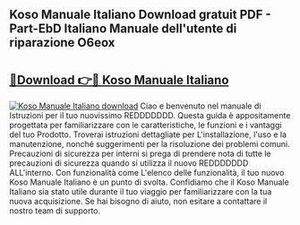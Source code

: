 ## Koso Manuale Italiano Download gratuit PDF - Part-EbD Italiano Manuale dell'utente di riparazione O6eox

# <h2><a href="http://df91kr.blite.top/?on=Koso+Manuale+Italiano">🔗Download 👉🔴 Koso Manuale Italiano</a></h2>

[![Koso Manuale Italiano download](https://i.imgur.com/lujVjoI.png)](http://df91kr.blite.top/?on=Koso+Manuale+Italiano)
Ciao e benvenuto nel manuale di Istruzioni per il tuo nuovissimo REDDDDDDD. Questa guida è appositamente progettata per familiarizzare con le caratteristiche, le funzioni e i vantaggi del tuo Prodotto. Troverai istruzioni dettagliate per L'installazione, l'uso e la manutenzione, nonché suggerimenti per la risoluzione dei problemi comuni. Precauzioni di sicurezza per interni si prega di prendere nota di tutte le precauzioni di sicurezza quando si utilizza il nuovo REDDDDDDD ALL'interno. Con funzionalità come L'elenco delle funzionalità, il tuo nuovo Koso Manuale Italiano è un punto di svolta. Confidiamo che il Koso Manuale Italiano sia stato utile durante il tuo viaggio per familiarizzare con la tua nuova acquisizione. Se hai bisogno di aiuto, non esitare a contattare il nostro team di supporto.
